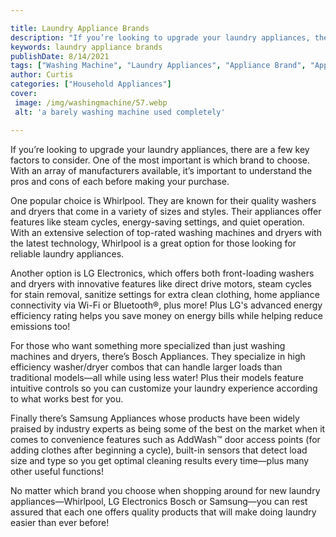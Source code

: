 ```yaml
---

title: Laundry Appliance Brands
description: "If you’re looking to upgrade your laundry appliances, there are a few key factors to consider. One of the most important is which ...check it out to learn"
keywords: laundry appliance brands
publishDate: 8/14/2021
tags: ["Washing Machine", "Laundry Appliances", "Appliance Brand", "Appliance Guide"]
author: Curtis
categories: ["Household Appliances"]
cover: 
 image: /img/washingmachine/57.webp
 alt: 'a barely washing machine used completely'

---
```


If you’re looking to upgrade your laundry appliances, there are a few key factors to consider. One of the most important is which brand to choose. With an array of manufacturers available, it’s important to understand the pros and cons of each before making your purchase. 

One popular choice is Whirlpool. They are known for their quality washers and dryers that come in a variety of sizes and styles. Their appliances offer features like steam cycles, energy-saving settings, and quiet operation. With an extensive selection of top-rated washing machines and dryers with the latest technology, Whirlpool is a great option for those looking for reliable laundry appliances. 

Another option is LG Electronics, which offers both front-loading washers and dryers with innovative features like direct drive motors, steam cycles for stain removal, sanitize settings for extra clean clothing, home appliance connectivity via Wi-Fi or Bluetooth®, plus more! Plus LG's advanced energy efficiency rating helps you save money on energy bills while helping reduce emissions too! 

For those who want something more specialized than just washing machines and dryers, there’s Bosch Appliances. They specialize in high efficiency washer/dryer combos that can handle larger loads than traditional models—all while using less water! Plus their models feature intuitive controls so you can customize your laundry experience according to what works best for you. 

Finally there’s Samsung Appliances whose products have been widely praised by industry experts as being some of the best on the market when it comes to convenience features such as AddWash™ door access points (for adding clothes after beginning a cycle), built-in sensors that detect load size and type so you get optimal cleaning results every time—plus many other useful functions! 

No matter which brand you choose when shopping around for new laundry appliances—Whirlpool, LG Electronics Bosch or Samsung—you can rest assured that each one offers quality products that will make doing laundry easier than ever before!
